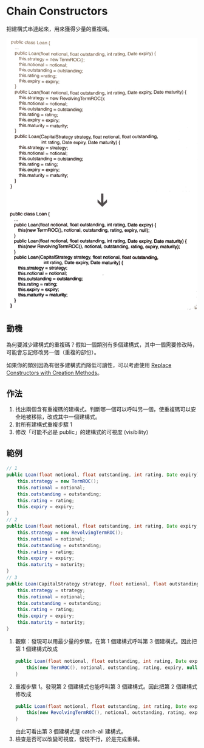 # Chain Constructors

把建構式串連起來，用來獲得少量的重複碼。

![](../assets/fig/11.1.1.jpg)


## 動機

為何要減少建構式的重複碼？假如一個類別有多個建構式，其中一個需要修改時，可能會忘記修改另一個（重複的部份）。

如果你的類別因為有很多建構式而降低可讀性，可以考慮使用 [Replace Constructors with Creation Methods](../ch6/replace-constructors-with-creation-methods.md)。


## 作法

1. 找出兩個含有重複碼的建構式。判斷哪一個可以呼叫另一個，使重複碼可以安全地被移除，改成其中一個建構式。
2. 對所有建構式重複步驟 1
3. 修改「可能不必是 public」的建構式的可視度 (visibility)


## 範例

```java
// 1
public Loan(float notional, float outstanding, int rating, Date expiry) { 
    this.strategy = new TermROC(); 
    this.notional = notional; 
    this.outstanding = outstanding; 
    this.rating = rating; 
    this.expiry = expiry; 
}
// 2
public Loan(float notional, float outstanding, int rating, Date expiry, Date maturity) { 
    this.strategy = new RevolvingTermROC(); 
    this.notional = notional;
    this.outstanding = outstanding; 
    this.rating = rating; 
    this.expiry = expiry; 
    this.maturity = maturity;
}
// 3
public Loan(CapitalStrategy strategy, float notional, float outstanding, int rating, Date expiry, Date maturity) { 
    this.strategy = strategy; 
    this.notional = notional; 
    this.outstanding = outstanding; 
    this.rating = rating; 
    this.expiry = expiry; 
    this.maturity = maturity; 
}
```

1. 觀察：發現可以用最少量的步驟，在第 1 個建構式呼叫第 3 個建構式。因此把第 1 個建構式改成
    ```java
    public Loan(float notional, float outstanding, int rating, Date expiry) { 
        this(new TermROC(), notional, outstanding, rating, expiry, null);
    }
    ```
2. 重複步驟 1。發現第 2 個建構式也能呼叫第 3 個建構式。因此把第 2 個建構式修改成
    ```java
    public Loan(float notional, float outstanding, int rating, Date expiry, Date maturity) { 
        this(new RevolvingTermROC(), notional, outstanding, rating, expiry, maturity);
    }
    ```
    由此可看出第 3 個建構式是 catch-all 建構式。
3. 檢查是否可以改變可視度，發現不行，於是完成重構。
